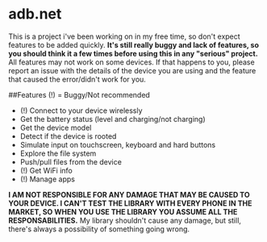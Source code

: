 # adb.net
This is a project i've been working on in my free time, so don't expect features to be added quickly.
**It's still really buggy and lack of features, so you should think it a few times before using this in any "serious" project.**
All features may not work on some devices. If that happens to you, please report an issue with the details of the device you are using and the feature that caused the error/didn't work for you.

##Features
(!) = Buggy/Not recommended
- (!) Connect to your device wirelessly
- Get the battery status (level and charging/not charging)
- Get the device model
- Detect if the device is rooted
- Simulate input on touchscreen, keyboard and hard buttons
- Explore the file system
- Push/pull files from the device
- (!) Get WiFi info
- (!) Manage apps

**I AM NOT RESPONSIBLE FOR ANY DAMAGE THAT MAY BE CAUSED TO YOUR DEVICE. I CAN'T TEST THE LIBRARY WITH EVERY PHONE IN THE MARKET, SO WHEN YOU USE THE LIBRARY YOU ASSUME ALL THE RESPONSABILITIES.** My library shouldn't cause any damage, but still, there's always a possibility of something going wrong.
